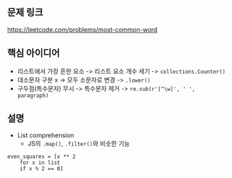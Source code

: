 ## 문제 링크
https://leetcode.com/problems/most-common-word

## 핵심 아이디어
- 리스트에서 가장 흔한 요소 -> 리스트 요소 개수 세기 -> `collections.Counter()`
- 대소문자 구분 x -> 모두 소문자로 변경 -> `.lower()`
- 구두점(특수문자) 무시 -> 특수문자 제거 -> `re.sub(r'[^\w]', ' ', paragraph)`

## 설명
- List comprehension
  - JS의 `.map()`, `.filter()`와 비슷한 기능
```
even_squares = [x ** 2
    for x in list
    if x % 2 == 0]
```